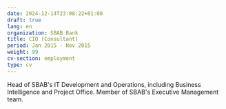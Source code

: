 ```yaml
---
date: 2024-12-14T23:08:22+01:00
draft: true
lang: en
organization: SBAB Bank
title: CIO (Consultant)
period: Jan 2015 - Nov 2015
weight: 99
cv-section: employment
type: cv
---
```


Head of SBAB's IT Development and Operations, including Business Intelligence and Project Office.
Member of SBAB's Executive Management team.
